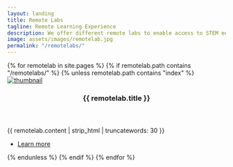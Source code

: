 ```yaml
---
layout: landing
title: Remote Labs
tagline: Remote Learning Experience
description: We offer different remote labs to enable access to STEM education and educational tools to every child from anywhere in the world.
image: assets/images/remotelab.jpg
permalink: "/remotelabs/"
---
```

<!-- Two -->
<section id="two" class="spotlights">
	{% for remotelab in site.pages %}
  {% if remotelab.path contains "/remotelabs/" %}
	{% unless remotelab.path contains "index" %}
	<section>
		<a href="{{ remotelab.permalink | absolute_url }}" class="image">
			<img src="{{ remotelab.image | absolute_url }}" alt="thumbnail" data-position="center center" />
		</a>
		<div class="content">
			<div class="inner">
				<header class="major">
					<h3>{{ remotelab.title }}</h3>
				</header>
				<p>{{ remotelab.content | strip_html | truncatewords: 30 }}</p>
				<ul class="actions">
					<li><a href="{{ remotelab.permalink | absolute_url }}" class="button">Learn more</a></li>
				</ul>
			</div>
		</div>
	</section>
	{% endunless %}
	{% endif %}
	{% endfor %}
</section>
